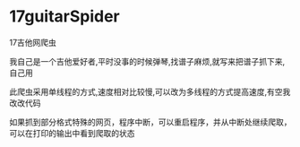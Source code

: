 # 17guitarSpider
17吉他网爬虫

我自己是一个吉他爱好者,平时没事的时候弹琴,找谱子麻烦,就写来把谱子抓下来,自己用

此爬虫采用单线程的方式,速度相对比较慢,可以改为多线程的方式提高速度,有空我改改代码

如果抓到部分格式特殊的网页，程序中断，可以重启程序，并从中断处继续爬取，可以在打印的输出中看到爬取的状态

